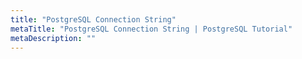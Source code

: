 ```yaml
---
title: "PostgreSQL Connection String"
metaTitle: "PostgreSQL Connection String | PostgreSQL Tutorial"
metaDescription: ""
---
```

 